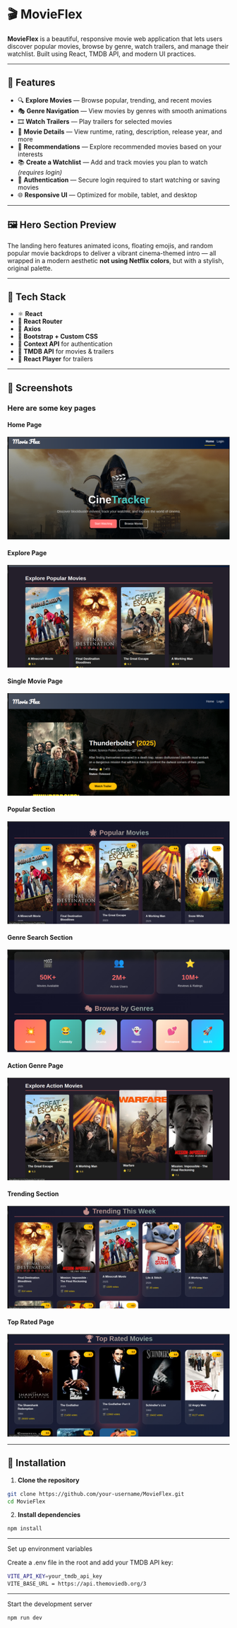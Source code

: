 # 🎬 MovieFlex

**MovieFlex** is a beautiful, responsive movie web application that lets users discover popular movies, browse by genre, watch trailers, and manage their watchlist. Built using React, TMDB API, and modern UI practices.

---

## 🚀 Features

- 🔍 **Explore Movies** — Browse popular, trending, and recent movies
- 🎭 **Genre Navigation** — View movies by genres with smooth animations
- 🎞️ **Watch Trailers** — Play trailers for selected movies
- 💬 **Movie Details** — View runtime, rating, description, release year, and more
- 🧠 **Recommendations** — Explore recommended movies based on your interests
- 📚 **Create a Watchlist** — Add and track movies you plan to watch *(requires login)*
- 🔐 **Authentication** — Secure login required to start watching or saving movies
- 🌐 **Responsive UI** — Optimized for mobile, tablet, and desktop

---

## 🖼️ Hero Section Preview

The landing hero features animated icons, floating emojis, and random popular movie backdrops to deliver a vibrant cinema-themed intro — all wrapped in a modern aesthetic **not using Netflix colors**, but with a stylish, original palette.

---

## 🧪 Tech Stack

- ⚛️ **React**
- 🧰 **React Router**
- 🧪 **Axios**
- 💅 **Bootstrap + Custom CSS**
- 🔐 **Context API** for authentication
- 🎥 **TMDB API** for movies & trailers
- 🧠 **React Player** for trailers

---

## 📸 Screenshots
### Here are some key pages

#### Home Page
![Home](screenshots/home.png) 

#### Explore Page
![Explore](screenshots/explorepopular.png) 

#### Single Movie Page
![Movie Detail](screenshots/singlemovie.png) 

#### Popular Section
![Popular](screenshots/popular.png) 

#### Genre Search Section
![Genre Search](screenshots/genre.png) 

#### Action Genre Page
![Action genre](screenshots/action.png) 

#### Trending Section
![Trending](screenshots/trending.png) 

#### Top Rated Page
![Top Rated](screenshots/toprated.png) 

---

## 🔧 Installation

1. **Clone the repository**

```bash
git clone https://github.com/your-username/MovieFlex.git
cd MovieFlex
```
2. **Install dependencies**

```bash
npm install
```
---
Set up environment variables

Create a .env file in the root and add your TMDB API key:

```bash
VITE_API_KEY=your_tmdb_api_key
VITE_BASE_URL = https://api.themoviedb.org/3
```
---
Start the development server

```bash
npm run dev
```
